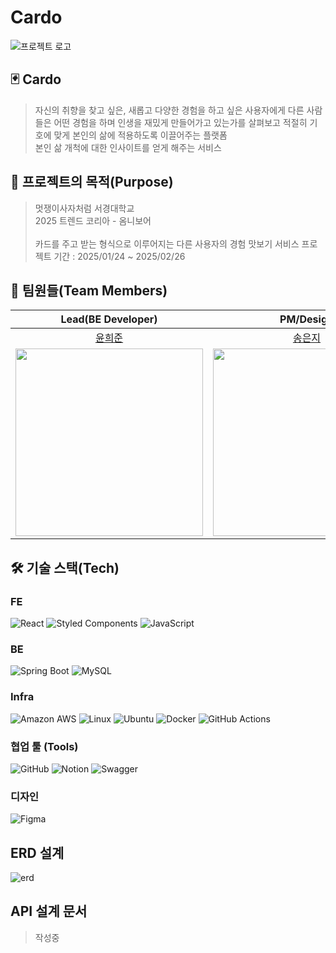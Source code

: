 # Cardo

![프로젝트 로고](https://ibb.co/5XXxCRsj)


## 🃏 Cardo

> 자신의 취향을 찾고 싶은, 새롭고 다양한 경험을 하고 싶은 사용자에게 다른 사람들은 어떤 경험을 하며 인생을 재밌게 만들어가고 있는가를 살펴보고 적절히 기호에 맞게 본인의 삶에 적용하도록 이끌어주는 플랫폼</br>
> 본인 삶 개척에 대한 인사이트를 얻게 해주는 서비스</br>

## 🎯 프로젝트의 목적(Purpose)

> 멋쟁이사자처럼 서경대학교</br>
> 2025 트렌드 코리아 - 옴니보어</br>
> </br>
> 카드를 주고 받는 형식으로 이루어지는 다른 사용자의 경험 맛보기 서비스
> 프로젝트 기간 : 2025/01/24 ~ 2025/02/26

## 🤩 팀원들(Team Members)

|                               Lead(BE Developer)                                |              PM/Design     |              FE Developer           |         FE Developer              |            BE Developer             |
|:-------------------------------------------------------------------------------:|:------------------------------------------------------------------------------:|:-------------------------------------------------------------------------------:|:-------------------------------------------------------------------------------:|:-------------------------------------------------------------------------------:|
|                      [윤희준](https://github.com/uni-j-uni)                     | [송은지](https://github.com/soezng) |   [오태준](https://github.com/taejun0)  |     [강신영](https://github.com/sinyoung6491)  |    [강예린](https://github.com/rkddpfls02)    |
| <img src="https://avatars.githubusercontent.com/u/118972548?v=4" width="300" /> | <img src="https://avatars.githubusercontent.com/u/163408095?v=4" width="300" /> | <img src="https://avatars.githubusercontent.com/u/164321668?v=4" width="300" /> | <img src="https://avatars.githubusercontent.com/u/138271153?v=4" width="300" /> | <img src="https://avatars.githubusercontent.com/u/140104885?v=4" width="300" /> |

## 🛠️ 기술 스택(Tech)

### FE
![React](https://img.shields.io/badge/react-61DAFB?style=for-the-badge&logo=react&logoColor=black)
![Styled Components](https://img.shields.io/badge/styled%20components-DB7093?style=for-the-badge&logo=styled-components&logoColor=white)
![JavaScript](https://img.shields.io/badge/JavaScript-FFD700?style=for-the-badge&logo=javascript&logoColor=black)

### BE
![Spring Boot](https://img.shields.io/badge/springboot-6DB33F?style=for-the-badge&logo=springboot&logoColor=white)
![MySQL](https://img.shields.io/badge/mysql-4479A1.svg?style=for-the-badge&logo=mysql&logoColor=white)

### Infra
![Amazon AWS](https://img.shields.io/badge/AmazonAWS-f7f7f7?style=for-the-badge&logo=AmazonAWS&logoColor=f89400)
![Linux](https://img.shields.io/badge/Linux-FCC624?style=for-the-badge&logo=linux&logoColor=black)
![Ubuntu](https://img.shields.io/badge/Ubuntu-E95420?style=for-the-badge&logo=ubuntu&logoColor=white)
![Docker](https://img.shields.io/badge/docker-%230db7ed.svg?style=for-the-badge&logo=docker&logoColor=white)
![GitHub Actions](https://img.shields.io/badge/github%20actions-%232671E5.svg?style=for-the-badge&logo=githubactions&logoColor=white)

### 협업 툴 (Tools)
![GitHub](https://img.shields.io/badge/github-%23121011.svg?style=for-the-badge&logo=github&logoColor=white)
![Notion](https://img.shields.io/badge/Notion-%23000000.svg?style=for-the-badge&logo=notion&logoColor=white)
![Swagger](https://img.shields.io/badge/-Swagger-%23Clojure?style=for-the-badge&logo=swagger&logoColor=white)

### 디자인 
![Figma](https://img.shields.io/badge/figma-%23F24E1E.svg?style=for-the-badge&logo=figma&logoColor=white)

## ERD 설계
![erd]()

## API 설계 문서
> 작성중
